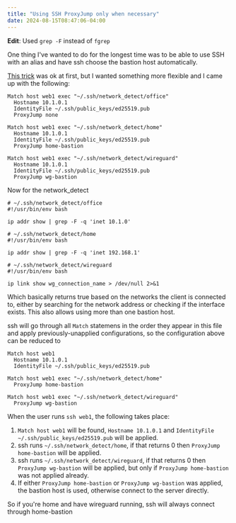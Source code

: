 ```yaml
---
title: "Using SSH ProxyJump only when necessary"
date: 2024-08-15T08:47:06-04:00
---
```

**Edit**: Used `grep -F` instead of `fgrep`

One thing I've wanted to do for the longest time was to be able to use SSH with an alias and have ssh choose the bastion host automatically.

[This trick](https://mike.place/2017/ssh-match/) was ok at first, but I wanted something more flexible and I came up with the following:<!--more-->

```
Match host web1 exec "~/.ssh/network_detect/office"
  Hostname 10.1.0.1
  IdentityFile ~/.ssh/public_keys/ed25519.pub
  ProxyJump none

Match host web1 exec "~/.ssh/network_detect/home"
  Hostname 10.1.0.1
  IdentityFile ~/.ssh/public_keys/ed25519.pub
  ProxyJump home-bastion

Match host web1 exec "~/.ssh/network_detect/wireguard"
  Hostname 10.1.0.1
  IdentityFile ~/.ssh/public_keys/ed25519.pub
  ProxyJump wg-bastion
```

Now for the network_detect
```
# ~/.ssh/network_detect/office
#!/usr/bin/env bash

ip addr show | grep -F -q 'inet 10.1.0'

# ~/.ssh/network_detect/home
#!/usr/bin/env bash

ip addr show | grep -F -q 'inet 192.168.1'

# ~/.ssh/network_detect/wireguard
#!/usr/bin/env bash

ip link show wg_connection_name > /dev/null 2>&1
```

Which basically returns true based on the networks the client is connected to, either by searching for the network address or checking if the interface exists. This also allows using more than one bastion host.

ssh will go through all `Match` statemens in the order they appear in this file and apply previously-unapplied configurations, so the configuration above can be reduced to

```
Match host web1
  Hostname 10.1.0.1
  IdentityFile ~/.ssh/public_keys/ed25519.pub

Match host web1 exec "~/.ssh/network_detect/home"
  ProxyJump home-bastion

Match host web1 exec "~/.ssh/network_detect/wireguard"
  ProxyJump wg-bastion
```

When the user runs `ssh web1`, the following takes place:
1. `Match host web1` will be found, `Hostname 10.1.0.1` and `IdentityFile ~/.ssh/public_keys/ed25519.pub` will be applied.
1. ssh runs `~/.ssh/network_detect/home`, if that returns 0 then `ProxyJump home-bastion` will be applied.
1. ssh runs `~/.ssh/network_detect/wireguard`, if that returns 0 then `ProxyJump wg-bastion` will be applied, but only if `ProxyJump home-bastion` was not applied already.
1. If either `ProxyJump home-bastion` or `ProxyJump wg-bastion` was applied, the bastion host is used, otherwise connect to the server directly.

So if you're home and have wireguard running, ssh will always connect through home-bastion
